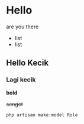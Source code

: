 # Hello

are you there

* list
* list

## Hello Kecik

### Lagi kecik 

**bold** 

~~senget~~

```php artisan make:model Role``` 

